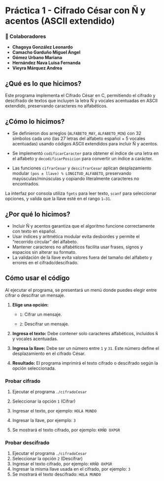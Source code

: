 # Práctica 1 - Cifrado César con Ñ y acentos (ASCII extendido)

### 👥 Colaboradores

- **Chagoya González Leonardo**
- **Camacho Garduño Miguel Ángel**
- **Gómez Urbano Mariana**
- **Hernández Nava Luisa Fernanda**
- **Vieyra Márquez Andrea**

## ¿Qué es lo que hicimos?

Este programa implementa el Cifrado César en C, permitiendo el cifrado y descifrado de textos que incluyen la letra Ñ y vocales acentuadas en ASCII extendido, preservando caracteres no alfabéticos.

## ¿Cómo lo hicimos?

- Se definieron dos arreglos (`ALFABETO_MAY`, `ALFABETO_MIN`) con 32 símbolos cada uno (las 27 letras del alfabeto español + 5 vocales acentuadas) usando códigos ASCII extendidos para incluir Ñ y acentos.

- Se implementó `codificarCaracter` para obtener el índice de una letra en el alfabeto y `decodificarPosicion` para convertir un índice a carácter.

- Las funciones `cifrarCesar` y `descifrarCesar` aplican desplazamiento modular `(pos ± llave) % LONGITUD_ALFABETO`, preservando mayúsculas/minúsculas y copiando literalmente caracteres no encontrados.

La interfaz por consola utiliza `fgets` para leer texto, `scanf` para seleccionar opciones, y valida que la llave esté en el rango `1–31`.

## ¿Por qué lo hicimos?

- Incluir Ñ y acentos garantiza que el algoritmo funcione correctamente con texto en español.
- Usar índices y aritmética modular evita desbordes y permite el “recorrido circular” del alfabeto.
- Mantener caracteres no alfabéticos facilita usar frases, signos y espacios sin alterar su formato.
- La validación de la llave evita valores fuera del tamaño del alfabeto y errores en el cifrado/descifrado.

## Cómo usar el código

Al ejecutar el programa, se presentará un menú donde puedes elegir entre cifrar o descifrar un mensaje.

1. **Elige una opción:**

   - `1`: Cifrar un mensaje.

   - `2`: Descifrar un mensaje.

2. **Ingresa el texto:** Debe contener solo caracteres alfabéticos, incluidos `Ñ` y vocales acentuadas.
3. **Ingresa la llave:** Debe ser un número entre `1` y `31`. Este número define el desplazamiento en el cifrado César.
4. **Resultado:** El programa imprimirá el texto cifrado o descifrado según la opción seleccionada.

### **Probar cifrado**

1. Ejecutar el programa `./cifradoCesar`

2. Seleccionar la opción `1` (Cifrar)

3. Ingresar el texto, por ejemplo: `HOLA MUNDO`

4. Ingresar la llave, por ejemplo: `3`

5. Se mostrará el texto cifrado, por ejemplo: `KRÑD OXPGR`

### **Probar descifrado**

1. Ejecutar el programa `./cifradoCesar`
2. Seleccionar la opción `2` (Descifrar)
3. Ingresar el texto cifrado, por ejemplo: `KRÑD OXPGR`
4. Ingresar la misma llave usada en el cifrado, por ejemplo: `3`
5. Se mostrará el texto descifrado: `HOLA MUNDO`
